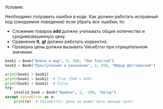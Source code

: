 Условие:

Необходимо поправить ошибки в коде. Как должен работать исправный код (ожидаемое поведение)
если убрать все ошибки, то:

- Сложение товаров __add__ должно учитывать общее количество и средневзвешенную цену.
- Сравнение __lt__, __gt__ должно работать корректно.
- Проверка цены должна вызывать ValueError при отрицательном значении.



```python
book1 = Book("Война и мир", 5, 500, "Лев Толстой")
book2 = Book("Преступление и наказание", 3, 450, "Фёдор Достоевский")

print(book1 + book2)
print(book1 > book2)  # True (500 > 450)
print(book1 < book2)  # False
try:
    invalid_book = Book("Ошибка", 1, -100, "Автор")
except ValueError as e:
    print(e)  # ValueError: Цена не может быть меньше нуля!
```